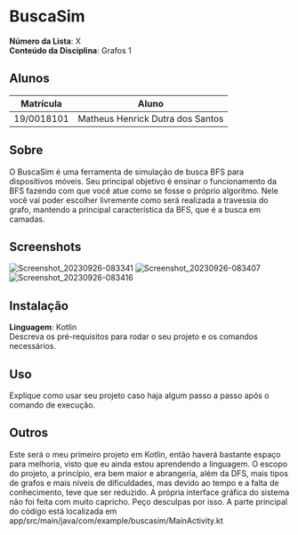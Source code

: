 # BuscaSim

**Número da Lista**: X<br>
**Conteúdo da Disciplina**: Grafos 1<br>

## Alunos
|Matrícula | Aluno |
| -- | -- |
| 19/0018101  |  Matheus Henrick Dutra dos Santos |

## Sobre 
O BuscaSim é uma ferramenta de simulação de busca BFS para dispositivos móveis. Seu principal objetivo é ensinar o funcionamento da BFS fazendo com que você atue como se fosse o próprio algorítmo. Nele você vai poder escolher livremente como será realizada a travessia do grafo, mantendo a principal característica da BFS, que é a busca em camadas.

## Screenshots
![Screenshot_20230926-083341](https://github.com/projeto-de-algoritmos/Grafos1_BuscaSim/assets/79066829/c23cc02a-7069-43ba-ba3f-ae902645aff0)
![Screenshot_20230926-083407](https://github.com/projeto-de-algoritmos/Grafos1_BuscaSim/assets/79066829/bc6fc2df-c9cc-4efe-a4de-57edb60bbb66)
![Screenshot_20230926-083416](https://github.com/projeto-de-algoritmos/Grafos1_BuscaSim/assets/79066829/4ce227f5-885c-4e85-867c-51afca980572)

## Instalação 
**Linguagem**: Kotlin<br>
Descreva os pré-requisitos para rodar o seu projeto e os comandos necessários.

## Uso 
Explique como usar seu projeto caso haja algum passo a passo após o comando de execução.

## Outros 
Este será o meu primeiro projeto em Kotlin, então haverá bastante espaço para melhoria, visto que eu ainda estou aprendendo a linguagem. O escopo do projeto, a princípio, era bem maior e abrangeria, além da DFS, mais tipos de grafos e mais níveis de dificuldades, mas devido ao tempo e a falta de conhecimento, teve que ser reduzido. A própria interface gráfica do sistema não foi feita com muito capricho. Peço desculpas por isso.
A parte principal do código está localizada em app/src/main/java/com/example/buscasim/MainActivity.kt




